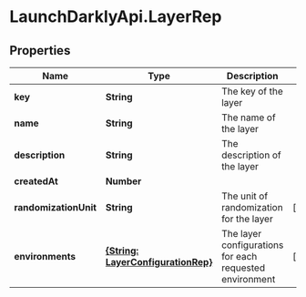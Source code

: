 # LaunchDarklyApi.LayerRep

## Properties

Name | Type | Description | Notes
------------ | ------------- | ------------- | -------------
**key** | **String** | The key of the layer | 
**name** | **String** | The name of the layer | 
**description** | **String** | The description of the layer | 
**createdAt** | **Number** |  | 
**randomizationUnit** | **String** | The unit of randomization for the layer | [optional] 
**environments** | [**{String: LayerConfigurationRep}**](LayerConfigurationRep.md) | The layer configurations for each requested environment | [optional] 


